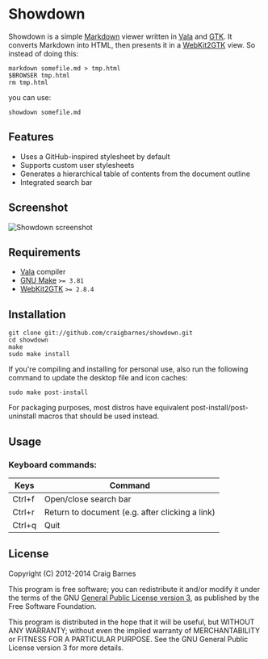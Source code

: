 Showdown
========

Showdown is a simple [Markdown] viewer written in [Vala] and [GTK]. It
converts Markdown into HTML, then presents it in a [WebKit2GTK] view. So
instead of doing this:

    markdown somefile.md > tmp.html
    $BROWSER tmp.html
    rm tmp.html

you can use:

    showdown somefile.md

Features
--------

* Uses a GitHub-inspired stylesheet by default
* Supports custom user stylesheets
* Generates a hierarchical table of contents from the document outline
* Integrated search bar

Screenshot
----------

![Showdown screenshot](https://craigbarnes.github.io/img/showdown.png)

Requirements
------------

* [Vala] compiler
* [GNU Make] `>= 3.81`
* [WebKit2GTK] `>= 2.8.4`

Installation
------------

    git clone git://github.com/craigbarnes/showdown.git
    cd showdown
    make
    sudo make install

If you're compiling and installing for personal use, also run the
following command to update the desktop file and icon caches:

    sudo make post-install

For packaging purposes, most distros have equivalent
post-install/post-uninstall macros that should be used instead.

Usage
-----

### Keyboard commands:

Keys    | Command
--------|------------------------------------------------
Ctrl+f  | Open/close search bar
Ctrl+r  | Return to document (e.g. after clicking a link)
Ctrl+q  | Quit

License
-------

Copyright (C) 2012-2014 Craig Barnes

This program is free software; you can redistribute it and/or modify it
under the terms of the GNU [General Public License version 3], as published
by the Free Software Foundation.

This program is distributed in the hope that it will be useful, but
WITHOUT ANY WARRANTY; without even the implied warranty of
MERCHANTABILITY or FITNESS FOR A PARTICULAR PURPOSE. See the GNU General
Public License version 3 for more details.


[General Public License version 3]: http://www.gnu.org/licenses/gpl-3.0.html
[Markdown]: https://en.wikipedia.org/wiki/Markdown
[Vala]: https://wiki.gnome.org/Projects/Vala
[GTK]: http://www.gtk.org/
[GNU Make]: https://www.gnu.org/software/make/
[WebKit2GTK]: http://webkitgtk.org/
